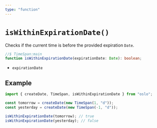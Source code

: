 ```yaml
---
type: "function"
---
```


# `isWithinExpirationDate()`

Checks if the current time is before the provided expiration `Date`.

```ts
//$ TimeSpan:main
function isWithinExpirationDate(expirationDate: Date): boolean;
```

- `expirationDate`

## Example

```ts
import { createDate, TimeSpan, isWithinExpirationDate } from "oslo";

const tomorrow = createDate(new TimeSpan(1, "d"));
const yesterday = createDate(new TimeSpan(-1, "d"));

isWithinExpirationDate(tomorrow); // true
isWithinExpirationDate(yesterday); // false
```
